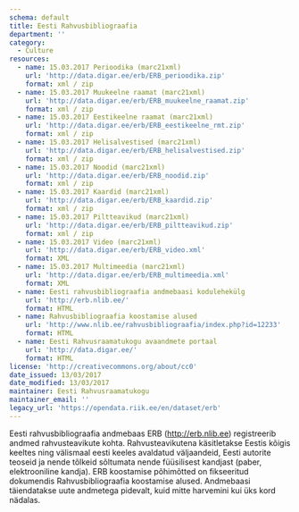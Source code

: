 ```yaml
---
schema: default
title: Eesti Rahvusbibliograafia
department: ''
category:
  - Culture
resources:
  - name: 15.03.2017 Perioodika (marc21xml)
    url: 'http://data.digar.ee/erb/ERB_perioodika.zip'
    format: xml / zip
  - name: 15.03.2017 Muukeelne raamat (marc21xml)
    url: 'http://data.digar.ee/erb/ERB_muukeelne_raamat.zip'
    format: xml / zip
  - name: 15.03.2017 Eestikeelne raamat (marc21xml)
    url: 'http://data.digar.ee/erb/ERB_eestikeelne_rmt.zip'
    format: xml / zip
  - name: 15.03.2017 Helisalvestised (marc21xml)
    url: 'http://data.digar.ee/erb/ERB_helisalvestised.zip'
    format: xml / zip
  - name: 15.03.2017 Noodid (marc21xml)
    url: 'http://data.digar.ee/erb/ERB_noodid.zip'
    format: xml / zip
  - name: 15.03.2017 Kaardid (marc21xml)
    url: 'http://data.digar.ee/erb/ERB_kaardid.zip'
    format: xml / zip
  - name: 15.03.2017 Piltteavikud (marc21xml)
    url: 'http://data.digar.ee/erb/ERB_piltteavikud.zip'
    format: xml / zip
  - name: 15.03.2017 Video (marc21xml)
    url: 'http://data.digar.ee/erb/ERB_video.xml'
    format: XML
  - name: 15.03.2017 Multimeedia (marc21xml)
    url: 'http://data.digar.ee/erb/ERB_multimeedia.xml'
    format: XML
  - name: Eesti rahvusbibliograafia andmebaasi kodulehekülg
    url: 'http://erb.nlib.ee/'
    format: HTML
  - name: Rahvusbibliograafia koostamise alused
    url: 'http://www.nlib.ee/rahvusbibliograafia/index.php?id=12233'
    format: HTML
  - name: Eesti Rahvusraamatukogu avaandmete portaal
    url: 'http://data.digar.ee/'
    format: HTML
license: 'http://creativecommons.org/about/cc0'
date_issued: 13/03/2017
date_modified: 13/03/2017
maintainer: Eesti Rahvusraamatukogu
maintainer_email: ''
legacy_url: 'https://opendata.riik.ee/en/dataset/erb'
---
```

Eesti rahvusbibliograafia andmebaas ERB (http://erb.nlib.ee) registreerib andmed rahvusteavikute kohta. Rahvusteavikutena käsitletakse Eestis kõigis keeltes ning välismaal eesti keeles avaldatud väljaandeid, Eesti autorite teoseid ja nende tõlkeid sõltumata nende füüsilisest kandjast (paber, elektrooniline kandja). ERB koostamise põhimõtted on fikseeritud dokumendis Rahvusbibliograafia koostamise alused. Andmebaasi täiendatakse uute andmetega pidevalt, kuid mitte harvemini kui üks kord nädalas.